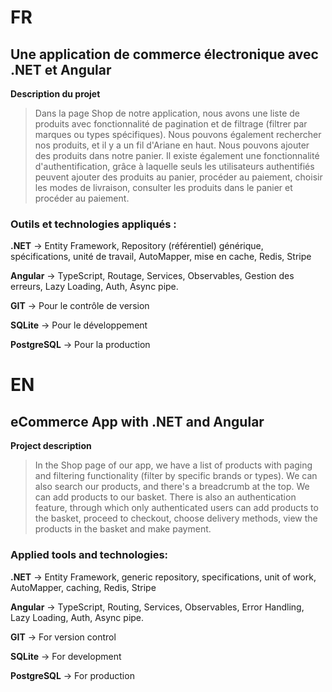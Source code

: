 
# FR
## Une application de commerce électronique avec .NET et Angular
**Description du projet**

> Dans la page Shop de notre application, nous avons une liste de produits avec fonctionnalité de pagination et de filtrage (filtrer par marques ou types spécifiques). Nous pouvons également rechercher nos produits, et il y a un fil d'Ariane en haut. Nous pouvons ajouter des produits dans notre panier. Il existe également une fonctionnalité d'authentification, grâce à laquelle seuls les utilisateurs authentifiés peuvent ajouter des produits au panier, procéder au paiement, choisir les modes de livraison, consulter les produits dans le panier et procéder au paiement.

### Outils et technologies appliqués :
**.NET** -> Entity Framework, Repository (référentiel) générique, spécifications, unité de travail, AutoMapper, mise en cache, Redis, Stripe

**Angular** -> TypeScript, Routage, Services, Observables, Gestion des erreurs, Lazy Loading, Auth, Async pipe.

**GIT** -> Pour le contrôle de version

**SQLite** -> Pour le développement

**PostgreSQL** -> Pour la production

# EN
## eCommerce App with .NET and Angular
**Project description**

> In the Shop page of our app, we have a list of products with paging and filtering functionality (filter by specific brands or types). We can also search our products, and there's a breadcrumb at the top. We can add products to our basket. There is also an authentication feature, through which only authenticated users can add products to the basket, proceed to checkout, choose delivery methods, view the products in the basket and make payment.
### Applied tools and technologies:
**.NET** -> Entity Framework, generic repository, specifications, unit of work, AutoMapper, caching, Redis, Stripe

**Angular** -> TypeScript, Routing, Services, Observables, Error Handling, Lazy Loading, Auth, Async pipe.

**GIT** -> For version control

**SQLite** -> For development

**PostgreSQL** -> For production
